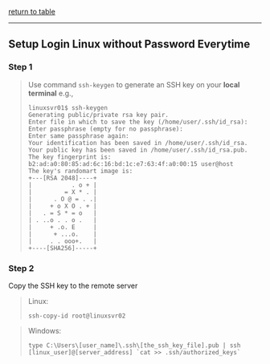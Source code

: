 [return to table](../README.md)

---

## Setup Login Linux without Password Everytime

### Step 1
> Use command ```ssh-keygen``` to generate an SSH key on your **local terminal**
> e.g.,
> ```
> linuxsvr01$ ssh-keygen
> Generating public/private rsa key pair.
> Enter file in which to save the key (/home/user/.ssh/id_rsa):
> Enter passphrase (empty for no passphrase):
> Enter same passphrase again:
> Your identification has been saved in /home/user/.ssh/id_rsa.
> Your public key has been saved in /home/user/.ssh/id_rsa.pub.
> The key fingerprint is:
> b2:ad:a0:80:85:ad:6c:16:bd:1c:e7:63:4f:a0:00:15 user@host
> The key's randomart image is:
> +---[RSA 2048]----+
> |           . o + |
> |         = X * . |
> |      . O @ = . .|
> |     + o X O . + |
> |   . = S * = o   |
> | . ..o . . o .   |
> |     + .o. E     |
> |      + ...o.    |
> |     . . ooo+.   |
> +----[SHA256]-----+
> ```

### Step 2
Copy the SSH key to the remote server

> Linux:
> ```
> ssh-copy-id root@linuxsvr02
> ```

> Windows:
> ```
> type C:\Users\[user_name]\.ssh\[the_ssh_key_file].pub | ssh [linux_user]@[server_address] `cat >> .ssh/authorized_keys`
> ```


